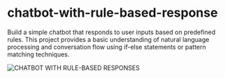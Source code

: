 # chatbot-with-rule-based-response


Build a simple chatbot that responds to user inputs based on predefined rules. This project provides a basic understanding of natural language processing and conversation flow using if-else statements or pattern matching techniques.

![CHATBOT WITH RULE-BASED RESPONSES](https://github.com/anjali200403/CODETICE/assets/150911312/8059b93b-6676-4bd8-8117-e14b077d4aa3)
